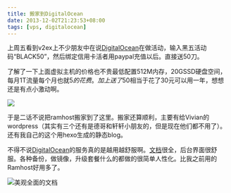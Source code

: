 ```yaml
---
title: 搬家到DigitalOcean
date: 2013-12-02T21:23:53+08:00
tags: [vps, digitalocean]
---
```


上周五看到v2ex上不少朋友中在说[DigitalOcean][DO]在做活动，输入黑五活动码“BLACK50”，然后绑定信用卡活者用paypal充值以后。直接送50刀。

了解了一下上面虚拟主机的价格也不贵最低配置512M内存，20GSSD硬盘空间，每月1T流量每个月也就5$的花费。加上送了50$相当于花了30元可以用一年，想想还是有点小激动啊。

<!-- more -->

![](https://pic.yupoo.com/agassi/Dm7cy87O/medish.jpg)

于是二话不说把ramhost搬家到了这里。搬家还算顺利，主要有给Vivian的wordpress（其实有三个还有是德哥和轩轩小朋友的，但是现在他们都不用了）。还有我自己的这个用hexo生成的静态blog。

不得不说[DigitalOcean][DO]的服务真的是越用越舒服啊。[文档][Docs]很全，后台界面很舒服。各种备份，做镜像，升级套餐什么的都做的很简单人性化。比我之前用的Ramhost好用多了。

![美观全面的文档](https://pic.yupoo.com/agassi/Dm7cyoWJ/medish.jpg)

[DO]: https://www.digitalocean.com/?refcode=9026b1102532

[Docs]: https://www.digitalocean.com/community
